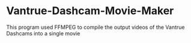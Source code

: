 # Vantrue-Dashcam-Movie-Maker
This program used FFMPEG to compile the output videos of the Vantrue Dashcams into a single movie
